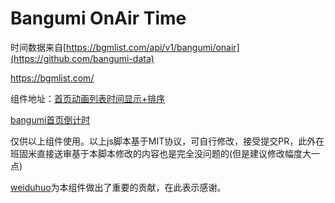 # Bangumi OnAir Time

时间数据来自[https://bgmlist.com/api/v1/bangumi/onair](https://github.com/bangumi-data)

https://bgmlist.com/

组件地址：[首页动画列表时间显示+排序](https://bgm.tv/dev/app/3795)

[bangumi首页倒计时](https://bgm.tv/dev/app/3769)

仅供以上组件使用。以上js脚本基于MIT协议，可自行修改，接受提交PR，此外在班固米直接送审基于本脚本修改的内容也是完全没问题的(但是建议修改幅度大一点)

[weiduhuo](https://github.com/weiduhuo)为本组件做出了重要的贡献，在此表示感谢。
